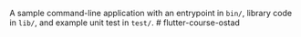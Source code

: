 A sample command-line application with an entrypoint in `bin/`, library code
in `lib/`, and example unit test in `test/`.
#   f l u t t e r - c o u r s e - o s t a d  
 